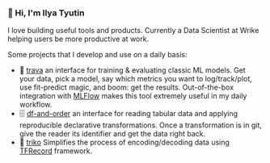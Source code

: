 ### 🖖 Hi, I'm Ilya Tyutin

I love building useful tools and products. Currently a Data Scientist at Wrike helping users be more productive at work. 

Some projects that I develop and use on a daily basis:

- 🌿 [trava](https://github.com/ityutin/trava) an interface for training & evaluating classic ML models. Get your data, pick a model, say which metrics you want to log/track/plot, use fit-predict magic, and boom: get the results. Out-of-the-box integration with [MLFlow](http://mlflow.org) makes this tool extremely useful in my daily workflow.
- 🗄️ [df-and-order](https://github.com/ityutin/df-and-order) an interface for reading tabular data and applying reproducible declarative transformations. Once a transformation is in git, give the reader its identifier and get the data right back.
- 🤼 [triko](https://github.com/ityutin/triko) Simplifies the process of encoding/decoding data using [TFRecord](https://www.tensorflow.org/tutorials/load_data/tfrecord) framework.
